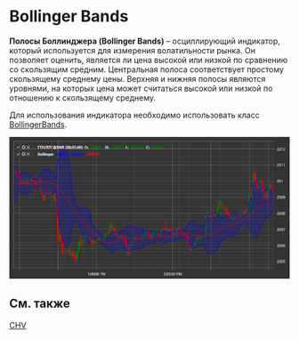 # Bollinger Bands

**Полосы Боллинджера (Bollinger Bands)** – осциллирующий индикатор, который используется для измерения волатильности рынка. Он позволяет оценить, является ли цена высокой или низкой по сравнению со скользящим средним. Центральная полоса соответствует простому скользящему среднему цены. Верхняя и нижняя полосы являются уровнями, на которых цена может считаться высокой или низкой по отношению к скользящему среднему. 

Для использования индикатора необходимо использовать класс [BollingerBands](xref:StockSharp.Algo.Indicators.BollingerBands). 

![IndicatorBollingerBands](../images/IndicatorBollingerBands.png)

## См. также

[CHV](IndicatorChaikinVolatility.md)
